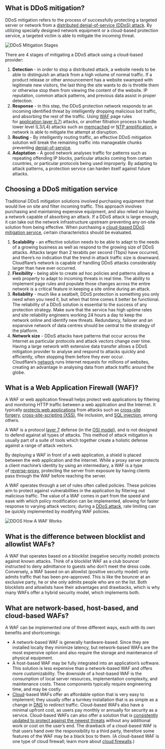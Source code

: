 ## What is DDoS mitigation?

DDoS mitigation refers to the process of successfully protecting a targeted server or network from a [distributed denial-of-service (DDoS) attack](https://www.cloudflare.com/learning/ddos/what-is-a-ddos-attack/). By utilizing specially designed network equipment or a cloud-based protection service, a targeted victim is able to mitigate the incoming threat.

![DDoS Mitigation Stages](https://www.cloudflare.com/img/learning/ddos/ddos-mitigation/ddos-mitigation-stages.png "DDoS Mitigation Stages")

There are 4 stages of mitigating a DDoS attack using a cloud-based provider:

1. **Detection** - in order to stop a distributed attack, a website needs to be able to distinguish an attack from a high volume of normal traffic. If a product release or other announcement has a website swamped with legitimate new visitors, the last thing the site wants to do is throttle them or otherwise stop them from viewing the content of the website. IP reputation, common attack patterns, and previous data assist in proper detection.
2. **Response** - in this step, the DDoS protection network responds to an incoming identified threat by intelligently dropping malicious bot traffic, and absorbing the rest of the traffic. Using [WAF](https://www.cloudflare.com/learning/ddos/glossary/web-application-firewall-waf/) page rules for [application layer (L7)](https://www.cloudflare.com/learning/ddos/what-is-layer-7/) attacks, or another filtration process to handle lower level (L3/L4) attacks such as [memcached](https://www.cloudflare.com/learning/ddos/memcached-ddos-attack/) or [NTP amplification](https://www.cloudflare.com/learning/ddos/ntp-amplification-ddos-attack/), a network is able to mitigate the attempt at disruption.
3. **Routing** - By intelligently routing traffic, an effective DDoS mitigation solution will break the remaining traffic into manageable chunks preventing [denial-of-service](https://www.cloudflare.com/learning/ddos/glossary/denial-of-service/).
4. **Adaptation** - A good network analyses traffic for patterns such as repeating offending IP blocks, particular attacks coming from certain countries, or particular protocols being used improperly. By adapting to attack patterns, a protection service can harden itself against future attacks.

## Choosing a DDoS mitigation service

Traditional DDoS mitigation solutions involved purchasing equipment that would live on site and filter incoming traffic. This approach involves purchasing and maintaining expensive equipment, and also relied on having a network capable of absorbing an attack. If a DDoS attack is large enough, it can take out the network infrastructure upstream preventing any on-site solution from being effective. When purchasing a [cloud-based DDoS mitigation service](https://www.cloudflare.com/ddos/), certain characteristics should be evaluated.

1. **Scalability** - an effective solution needs to be able to adapt to the needs of a growing business as well as respond to the growing size of DDoS attacks. Attacks larger than 2 terabits per second (Tbps) have occurred, and there’s no indication that the trend in attack traffic size is downward. Cloudflare’s network is capable of handling DDoS attacks considerably larger than have ever occurred.
2. **Flexibility** - being able to create ad hoc policies and patterns allows a web property to adapt to incoming threats in real time. The ability to implement page rules and populate those changes across the entire network is a critical feature in keeping a site online during an attack.
3. **Reliability** - much like a seatbelt, DDoS protection is something you only need when you need it, but when that time comes it better be functional. The reliability of a DDoS solution is essential to the success of any protection strategy. Make sure that the service has high uptime rates and site reliability engineers working 24 hours a day to keep the network online and identify new threats. Redundancy, failover and an expansive network of data centres should be central to the strategy of the platform.
4. **Network size** - DDoS attacks have patterns that occur across the Internet as particular protocols and attack vectors change over time. Having a large network with extensive data transfer allows a DDoS mitigation provider to analyse and respond to attacks quickly and efficiently, often stopping them before they ever occur. Cloudflare’s [network](https://www.cloudflare.com/network/) runs Internet requests for millions of websites, creating an advantage in analysing data from attack traffic around the globe.


## What is a Web Application Firewall (WAF)?

A WAF or web application firewall helps protect web applications by filtering and monitoring HTTP traffic between a web application and the Internet. It typically [protects web applications](https://www.cloudflare.com/application-services/solutions/) from attacks such as [cross-site forgery](https://www.cloudflare.com/learning/security/threats/cross-site-request-forgery/), [cross-site-scripting (XSS)](https://www.cloudflare.com/learning/security/threats/cross-site-scripting/), file inclusion, and [SQL injection](https://www.cloudflare.com/learning/security/threats/sql-injection/), among others.

A WAF is a protocol [layer 7](https://www.cloudflare.com/learning/ddos/what-is-layer-7/) defense (in the [OSI model](https://www.cloudflare.com/learning/ddos/glossary/open-systems-interconnection-model-osi/)), and is not designed to defend against all types of attacks. This method of attack mitigation is usually part of a suite of tools which together create a holistic defense against a range of attack vectors.

By deploying a WAF in front of a web application, a shield is placed between the web application and the Internet. While a proxy server protects a client machine’s identity by using an intermediary, a WAF is a type of [reverse-proxy](https://www.cloudflare.com/learning/cdn/glossary/reverse-proxy/), protecting the server from exposure by having clients pass through the WAF before reaching the server.

A WAF operates through a set of rules often called policies. These policies aim to protect against vulnerabilities in the application by filtering out malicious traffic. The value of a WAF comes in part from the speed and ease with which policy modification can be implemented, allowing for faster response to varying attack vectors; during a [DDoS attack](https://www.cloudflare.com/learning/ddos/what-is-a-ddos-attack/), rate limiting can be quickly implemented by modifying WAF policies.

![DDOS How A WAF Works](https://www.cloudflare.com/img/learning/ddos/glossary/waf/waf.png "DDOS How A WAF Works")

## What is the difference between blocklist and allowlist WAFs?

A WAF that operates based on a blocklist (negative security model) protects against known attacks. Think of a blocklist WAF as a club bouncer instructed to deny admittance to guests who don’t meet the dress code. Conversely, a WAF based on an allowlist (positive security model) only admits traffic that has been pre-approved. This is like the bouncer at an exclusive party, he or she only admits people who are on the list. Both blocklists and allowlists have their advantages and drawbacks, which is why many WAFs offer a hybrid security model, which implements both.

## What are network-based, host-based, and cloud-based WAFs?

A WAF can be implemented one of three different ways, each with its own benefits and shortcomings:

- A network-based WAF is generally hardware-based. Since they are installed locally they minimize latency, but network-based WAFs are the most expensive option and also require the storage and maintenance of physical equipment.
- A host-based WAF may be fully integrated into an application’s software. This solution is less expensive than a network-based WAF and offers more customizability. The downside of a host-based WAF is the consumption of local server resources, implementation complexity, and maintenance costs. These components typically require engineering time, and may be costly.
- [Cloud](https://www.cloudflare.com/learning/cloud/what-is-the-cloud/)-based WAFs offer an affordable option that is very easy to implement; they usually offer a turnkey installation that is as simple as a change in [DNS](https://www.cloudflare.com/learning/ddos/glossary/domain-name-system-dns/) to redirect traffic. Cloud-based WAFs also have a minimal upfront cost, as users pay monthly or annually for security as a service. Cloud-based WAFs can also offer a solution that is [consistently updated to protect against the newest threats](https://developers.cloudflare.com/waf/managed-rulesets) without any additional work or cost on the user’s end. The drawback of a cloud-based WAF is that users hand over the responsibility to a third party, therefore some features of the WAF may be a black box to them. (A cloud-based WAF is one type of cloud firewall; learn more about [cloud firewalls](https://www.cloudflare.com/learning/cloud/what-is-a-cloud-firewall/).)